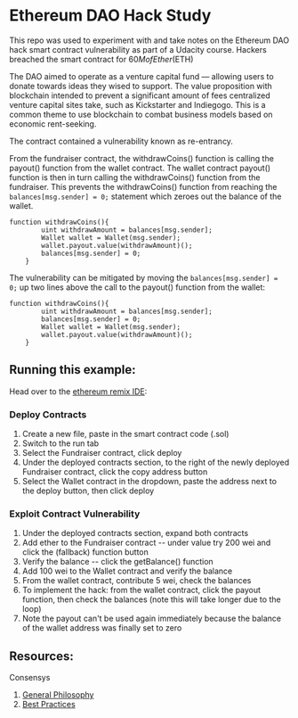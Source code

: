 # Ethereum DAO Hack Study

This repo was used to experiment with and take notes on the Ethereum DAO hack smart contract vulnerability as part of a Udacity course.  Hackers breached the smart contract for $60M of Ether ($ETH)

The DAO aimed to operate as a venture capital fund — allowing users to donate towards ideas they wised to support.  The value proposition with blockchain intended to prevent a significant amount of fees centralized venture capital sites take, such as Kickstarter and Indiegogo.  This is a common theme to use blockchain to combat business models based on economic rent-seeking. 

The contract contained a vulnerability known as re-entrancy.  

From the fundraiser contract, the withdrawCoins() function is calling the payout() function from the wallet contract.  The wallet contract payout() function is then in turn calling the withdrawCoins() function from the fundraiser.  This prevents the withdrawCoins() function from reaching the ```balances[msg.sender] = 0;``` statement which zeroes out the balance of the wallet.  

```
function withdrawCoins(){
        uint withdrawAmount = balances[msg.sender];
        Wallet wallet = Wallet(msg.sender);
        wallet.payout.value(withdrawAmount)();
        balances[msg.sender] = 0;
    }
```

The vulnerability can be mitigated by moving the ```balances[msg.sender] = 0;``` up two lines above the call to the payout() function from the wallet:

```
function withdrawCoins(){
        uint withdrawAmount = balances[msg.sender];
        balances[msg.sender] = 0;
        Wallet wallet = Wallet(msg.sender);
        wallet.payout.value(withdrawAmount)();
    }
```


## Running this example:

Head over to the [ethereum remix IDE](http://remix.ethereum.org/):

### Deploy Contracts

1. Create a new file, paste in the smart contract code (.sol)
1. Switch to the run tab
1. Select the Fundraiser contract, click deploy
1. Under the deployed contracts section, to the right of the newly deployed Fundraiser contract, click the copy address button
1. Select the Wallet contract in the dropdown, paste the address next to the deploy button, then click deploy

### Exploit Contract Vulnerability

1. Under the deployed contracts section, expand both contracts
1. Add ether to the Fundraiser contract -- under value try 200 wei and click the (fallback) function button
1. Verify the balance -- click the getBalance() function
1. Add 100 wei to the Wallet contract and verify the balance
1. From the wallet contract, contribute 5 wei, check the balances
1. To implement the hack: from the wallet contract, click the payout function, then check the balances (note this will take longer due to the loop)
1. Note the payout can't be used again immediately because the balance of the wallet address was finally set to zero

## Resources:

Consensys
1. [General Philosophy](https://consensys.github.io/smart-contract-best-practices/general_philosophy/)
2. [Best Practices](https://consensys.github.io/smart-contract-best-practices/)